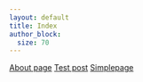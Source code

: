 ```yaml
---
layout: default
title: Index
author_block:
  size: 70
---
```


[About page](/about/)
[Test post](/test/)
[Simplepage](/simplepage/)
